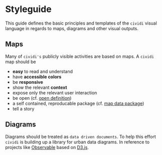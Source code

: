 # Styleguide

This guide defines the basic principles and templates of the ```cividi``` visual language in regards to maps, diagrams and other visual outputs.

## Maps

Many of ```cividi's``` publicly visible activities are based on maps. A ```cividi``` map should be

* **easy** to read and understand
* have **accessible colors**
* be **responsive**
* show the relevant **context**
* expose only the relevant user interaction
* be open (cf. [open definition](https://opendefinition.org/od/2.1/en/))
* a self contained, reproducable package (cf. [map data package](maps/map-setup.md#mdp))
* tell a story

## Diagrams

Diagrams should be treated as ```data driven documents```. To help this effort ```cividi``` is building up a library for urban data diagrams. In reference to projects like [Observable](https://observablehq.com/) based on [D3.js](https://github.com/d3/d3).
